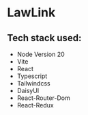 # LawLink

## Tech stack used: 
- Node Version 20
- Vite
- React
- Typescript
- Tailwindcss
- DaisyUI
- React-Router-Dom
- React-Redux